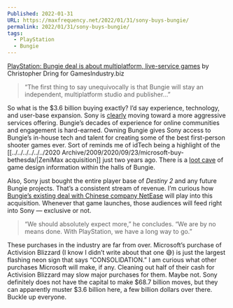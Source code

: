 ```yaml
---
Published: 2022-01-31
URL: https://maxfrequency.net/2022/01/31/sony-buys-bungie/
permalink: 2022/01/31/sony-buys-bungie/
tags:
  - PlayStation
  - Bungie
---
```

[PlayStation: Bungie deal is about multiplatform, live-service games](https://www.gamesindustry.biz/articles/2022-01-31-playstation-bungie-will-considerably-accelerate-our-journey-with-multiplatform-live-service-games) by Christopher Dring for GamesIndustry.biz

> “The first thing to say unequivocally is that Bungie will stay an independent, multiplatform studio and publisher…”

So what is the $3.6 billion buying exactly? I’d say experience, technology, and user-base expansion. Sony is [clearly](https://www.bloomberg.com/news/articles/2021-12-03/playstation-plans-new-service-to-take-on-xbox-game-pass) moving toward a more aggressive services offering. Bungie’s decades of experience for online communities and engagement is hard-earned. Owning Bungie gives Sony access to Bungie’s in-house tech and talent for creating some of the best first-person shooter games ever. Sort of reminds me of idTech being a highlight of the [[../../../../../../2020 Archive/2009/2020/09/23/microsoft-buy-bethesda/|ZeniMax acquisition]] just two years ago. There is a [loot cave](https://www.ign.com/wikis/destiny/Loot_Cave) of game design information within the halls of Bungie.

Also, Sony just bought the entire player base of *Destiny 2* and any future Bungie projects. That’s a consistent stream of revenue. I’m curious how [Bungie’s existing deal with Chinese company NetEase](https://www.theverge.com/2018/6/3/17422410/bungie-netease-100-million-investment-china-destiny-business) will play into this acquisition. Whenever that game launches, those audiences will feed right into Sony — exclusive or not.

> “We should absolutely expect more,” he concludes. “We are by no means done. With PlayStation, we have a long way to go.”

These purchases in the industry are far from over. Microsoft’s purchase of Activision Blizzard (I know I didn’t write about that one 😅) is just the largest flashing neon sign that says “CONSOLIDATION.” I am curious what other purchases Microsoft will make, if any. Cleaning out half of their cash for Activision Blizzard may slow major purchases for them. Maybe not. Sony definitely does not have the capital to make $68.7 billion moves, but they can apparently muster $3.6 billion here, a few billion dollars over there. Buckle up everyone.